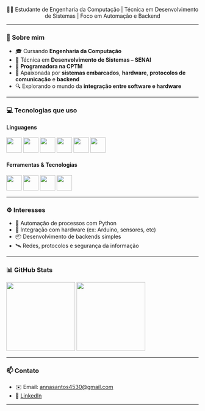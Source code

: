 
<p align="center">👩‍💻 Estudante de Engenharia da Computação | Técnica em Desenvolvimento de Sistemas | Foco em Automação e Backend</p>

---

### 👋 Sobre mim

- 🎓 Cursando **Engenharia da Computação**
- 🧪 Técnica em **Desenvolvimento de Sistemas – SENAI**
- 🚂 **Programadora na CPTM**
- 🧠 Apaixonada por **sistemas embarcados**, **hardware**, **protocolos de comunicação** e **backend**
- 🔍 Explorando o mundo da **integração entre software e hardware**

---

### 💻 Tecnologias que uso

#### Linguagens
<p align="left">
  <img src="https://cdn.jsdelivr.net/gh/devicons/devicon/icons/python/python-original.svg" width="40" height="40"/>
  <img src="https://cdn.jsdelivr.net/gh/devicons/devicon/icons/cplusplus/cplusplus-original.svg" width="40" height="40"/>
  <img src="https://cdn.jsdelivr.net/gh/devicons/devicon/icons/csharp/csharp-original.svg" width="40" height="40"/>
  <img src="https://cdn.jsdelivr.net/gh/devicons/devicon/icons/html5/html5-original.svg" width="40" height="40"/>
  <img src="https://cdn.jsdelivr.net/gh/devicons/devicon/icons/css3/css3-original.svg" width="40" height="40"/>
  <img src="https://cdn.jsdelivr.net/gh/devicons/devicon/icons/javascript/javascript-original.svg" width="40" height="40"/>
</p>

#### Ferramentas & Tecnologias
<p align="left">
  <img src="https://cdn.jsdelivr.net/gh/devicons/devicon/icons/git/git-original.svg" width="40" height="40"/>
  <img src="https://cdn.jsdelivr.net/gh/devicons/devicon/icons/github/github-original.svg" width="40" height="40"/>
  <img src="https://cdn.jsdelivr.net/gh/devicons/devicon/icons/linux/linux-original.svg" width="40" height="40"/>
  <img src="https://cdn.jsdelivr.net/gh/devicons/devicon/icons/vscode/vscode-original.svg" width="40" height="40"/>
</p>

---

### ⚙️ Interesses

- 🧠 Automação de processos com Python
- 🔌 Integração com hardware (ex: Arduino, sensores, etc)
- 📦 Desenvolvimento de backends simples
- 🛰️ Redes, protocolos e segurança da informação


---

### 📊 GitHub Stats

<p align="left">
  <img height="180em" src="https://github-readme-stats.vercel.app/api?username=Axwrsy&show_icons=true&theme=tokyonight" />
  <img height="180em" src="https://github-readme-stats.vercel.app/api/top-langs/?username=Axwrsy&layout=compact&langs_count=6&theme=tokyonight"/>
</p>

---

### 📫 Contato

- ✉️ Email: annasantos4530@gmail.com  
- 🔗 [LinkedIn](https://www.linkedin.com/in/anacsdp777/)  


---



